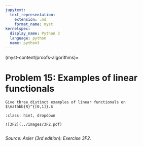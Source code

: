 ```yaml
---
jupytext:
  text_representation:
    extension: .md
    format_name: myst
kernelspec:
  display_name: Python 3
  language: python
  name: python3
---
```


(myst-content/proofs-algorithms)=
# Problem 15: Examples of linear functionals

```{admonition} Problem 15
Give three distinct examples of linear functionals on $\mathbb{R}^{[0,1]}.$

```



```{admonition} Solution
:class: hint, dropdown

![3F2](../images/3F2.pdf)


```


_Source: Axler (3rd edition):  Exercise 3F2._